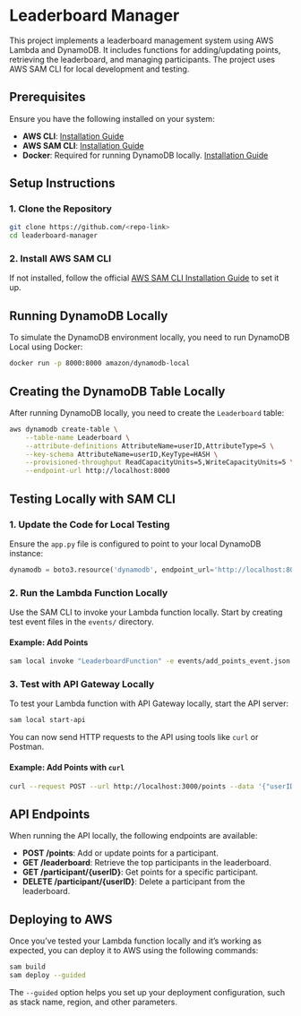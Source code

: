 # Leaderboard Manager

This project implements a leaderboard management system using AWS Lambda and DynamoDB. It includes functions for adding/updating points, retrieving the leaderboard, and managing participants. The project uses AWS SAM CLI for local development and testing.


## Prerequisites

Ensure you have the following installed on your system:

- **AWS CLI**: [Installation Guide](https://docs.aws.amazon.com/cli/latest/userguide/install-cliv2.html)
- **AWS SAM CLI**: [Installation Guide](https://docs.aws.amazon.com/serverless-application-model/latest/developerguide/install-sam-cli.html)
- **Docker**: Required for running DynamoDB locally. [Installation Guide](https://docs.docker.com/get-docker/)

## Setup Instructions

### 1. Clone the Repository

```bash
git clone https://github.com/<repo-link>
cd leaderboard-manager
```

### 2. Install AWS SAM CLI

If not installed, follow the official [AWS SAM CLI Installation Guide](https://docs.aws.amazon.com/serverless-application-model/latest/developerguide/install-sam-cli.html) to set it up.

## Running DynamoDB Locally

To simulate the DynamoDB environment locally, you need to run DynamoDB Local using Docker:

```bash
docker run -p 8000:8000 amazon/dynamodb-local
```

## Creating the DynamoDB Table Locally

After running DynamoDB locally, you need to create the `Leaderboard` table:

```bash
aws dynamodb create-table \
    --table-name Leaderboard \
    --attribute-definitions AttributeName=userID,AttributeType=S \
    --key-schema AttributeName=userID,KeyType=HASH \
    --provisioned-throughput ReadCapacityUnits=5,WriteCapacityUnits=5 \
    --endpoint-url http://localhost:8000
```

## Testing Locally with SAM CLI

### 1. **Update the Code for Local Testing**

Ensure the `app.py` file is configured to point to your local DynamoDB instance:

```python
dynamodb = boto3.resource('dynamodb', endpoint_url='http://localhost:8000')
```

### 2. **Run the Lambda Function Locally**

Use the SAM CLI to invoke your Lambda function locally. Start by creating test event files in the `events/` directory.

#### Example: Add Points

```bash
sam local invoke "LeaderboardFunction" -e events/add_points_event.json
```

### 3. **Test with API Gateway Locally**

To test your Lambda function with API Gateway locally, start the API server:

```bash
sam local start-api
```

You can now send HTTP requests to the API using tools like `curl` or Postman.

#### Example: Add Points with `curl`

```bash
curl --request POST --url http://localhost:3000/points --data '{"userID": "user123", "points": 18}'
```

## API Endpoints

When running the API locally, the following endpoints are available:

- **POST /points**: Add or update points for a participant.
- **GET /leaderboard**: Retrieve the top participants in the leaderboard.
- **GET /participant/{userID}**: Get points for a specific participant.
- **DELETE /participant/{userID}**: Delete a participant from the leaderboard.

## Deploying to AWS

Once you’ve tested your Lambda function locally and it’s working as expected, you can deploy it to AWS using the following commands:

```bash
sam build
sam deploy --guided
```

The `--guided` option helps you set up your deployment configuration, such as stack name, region, and other parameters.
